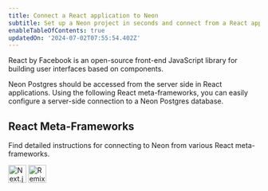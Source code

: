 ```yaml
---
title: Connect a React application to Neon
subtitle: Set up a Neon project in seconds and connect from a React application
enableTableOfContents: true
updatedOn: '2024-07-02T07:55:54.402Z'
---
```


React by Facebook is an open-source front-end JavaScript library for building user interfaces based on components.

Neon Postgres should be accessed from the server side in React applications. Using the following React meta-frameworks, you can easily configure a server-side connection to a Neon Postgres database.

## React Meta-Frameworks

Find detailed instructions for connecting to Neon from various React meta-frameworks.

<TechnologyNavigation open>

<img src="/images/technology-logos/nextjs-logo.svg" width="36" height="36" alt="Next.js" href="/docs/guides/nextjs" title="Connect a Next.js application to Neon" />

<img src="/images/technology-logos/remix-logo.svg" width="36" height="36" alt="Remix" href="/docs/guides/remix" title="Connect a Remix application to Neon" />

</TechnologyNavigation>

<NeedHelp/>
